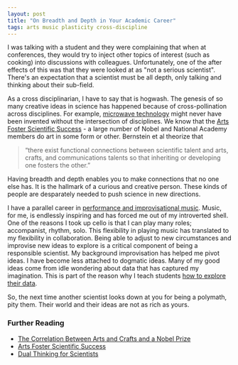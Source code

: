 ```yaml
---
layout: post
title: "On Breadth and Depth in Your Academic Career"
tags: arts music plasticity cross-discipline
---
```

I was talking with a student and they were complaining that when at conferences, they would try to inject other topics of interest (such as cooking) into discussions with colleagues. Unfortunately, one of the after effects of this was that they were looked at as "not a serious scientist". There's an expectation that a scientist must be all depth, only talking and thinking about their sub-field.

As a cross disciplinarian, I have to say that is hogwash. The genesis of so many creative ideas in science has happened because of cross-pollination across disciplines. For example, [microwave technology](https://blogs.scientificamerican.com/guest-blog/lindau-nobel-meeting-the-cross-pollination-of-ideas/) might never have been invented without the intersection of disciplines. We know that the [Arts Foster Scientific Success](https://www.researchgate.net/profile/Kendell_Pawelec/publication/247857346_Arts_Foster_Scientific_Success_Avocations_of_Nobel_National_Academy_Royal_Society_and_Sigma_Xi_Members/links/00b4953c00f875f191000000.pdf) - a large number of Nobel and National Academy members do art in some form or other. Bernstein et al theorize that

> “there exist functional connections between scientific talent and arts, 
> crafts, and communications talents so that inheriting or developing one 
> fosters the other.” 

Having breadth and depth enables you to make connections that no one else has. It is the hallmark of a curious and creative person. These kinds of people are desparately needed to push science in new directions. 

I have a parallel career in [performance and improvisational music](http://15people.net). Music, for me, is endlessly inspiring and has forced me out of my introverted shell. One of the reasons I took up cello is that I can play many roles; accompanist, rhythm, solo. This flexibility in playing music has translated to my flexibility in collaboration. Being able to adjust to new circumstances and improvise new ideas to explore is a critical component of being a responsible scientist. My background improvisation has helped me pivot ideas. I have become less attached to dogmatic ideas. Many of my good ideas come from idle wondering about data that has captured my imagination. This is part of the reason why I teach students [how to explore their data](https://github.com/laderast/shinyEDA).

So, the next time another scientist looks down at you for being a polymath, pity them. Their world and their ideas are not as rich as yours.

### Further Reading

- [The Correlation Between Arts and Crafts and a Nobel  Prize](https://priceonomics.com/the-correlation-between-arts-and-crafts-and-a/)
- [Arts Foster Scientific Success](https://www.researchgate.net/profile/Kendell_Pawelec/publication/247857346_Arts_Foster_Scientific_Success_Avocations_of_Nobel_National_Academy_Royal_Society_and_Sigma_Xi_Members/links/00b4953c00f875f191000000.pdf)
- [Dual Thinking for Scientists](https://www.ecologyandsociety.org/vol20/iss2/art3/)